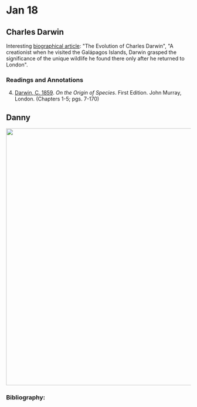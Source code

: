 # Jan 18

## Charles Darwin

Interesting [biographical article](https://www.smithsonianmag.com/science-nature/the-evolution-of-charles-darwin-110234034/): "The Evolution of Charles Darwin", "A creationist when he visited the Galápagos Islands, Darwin grasped the significance of the unique wildlife he found there only after he returned to London". 

### Readings and Annotations

4. [Darwin, C. 1859](https://www.biodiversitylibrary.org/item/135954#page/10/mode/2up). *On the Origin of Species*. First Edition. John Murray, London. (Chapters 1-5; pgs. 7-170)  

## Danny

<img width="700" src="./darwin1859_conceptmap_danny.png" >


### Bibliography:

